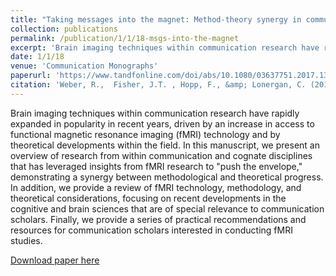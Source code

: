 ```yaml
---
title: "Taking messages into the magnet: Method-theory synergy in communication neuroscience"
collection: publications
permalink: /publication/1/1/18-msgs-into-the-magnet
excerpt: 'Brain imaging techniques within communication research have rapidly expanded in popularity in recent years, driven by an increase in access to functional magnetic resonance imaging (fMRI) technology and by theoretical developments within the field. In this manuscript, we present an overview of research from within communication and cognate disciplines that has leveraged insights from fMRI research to &quot;push the envelope,&quot; demonstrating a synergy between methodological and theoretical progress. In addition, we provide a review of fMRI technology, methodology, and theoretical considerations, focusing on recent developments in the cognitive and brain sciences that are of special relevance to communication scholars. Finally, we provide a series of practical recommendations and resources for communication scholars interested in conducting fMRI studies.'
date: 1/1/18
venue: 'Communication Monographs'
paperurl: 'https://www.tandfonline.com/doi/abs/10.1080/03637751.2017.1395059'
citation: 'Weber, R.,  Fisher, J.T. , Hopp, F., &amp; Lonergan, C. (2018). Taking messages Into the magnet: Method-theory synergy  in media neuroscience research.  Communication Monographs. 85(1), 85-102'
---
```

Brain imaging techniques within communication research have rapidly expanded in popularity in recent years, driven by an increase in access to functional magnetic resonance imaging (fMRI) technology and by theoretical developments within the field. In this manuscript, we present an overview of research from within communication and cognate disciplines that has leveraged insights from fMRI research to &quot;push the envelope,&quot; demonstrating a synergy between methodological and theoretical progress. In addition, we provide a review of fMRI technology, methodology, and theoretical considerations, focusing on recent developments in the cognitive and brain sciences that are of special relevance to communication scholars. Finally, we provide a series of practical recommendations and resources for communication scholars interested in conducting fMRI studies.

[Download paper here](https://www.tandfonline.com/doi/abs/10.1080/03637751.2017.1395059)
